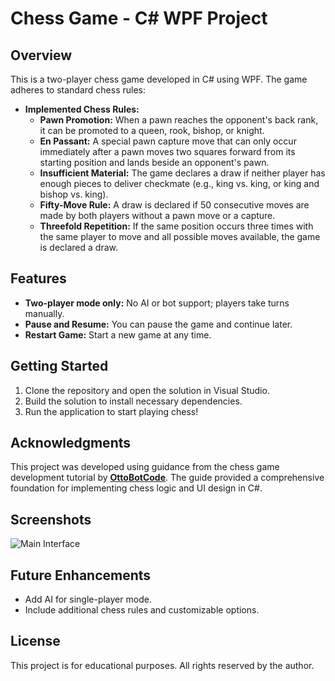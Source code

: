 # Chess Game - C# WPF Project

## Overview
This is a two-player chess game developed in C# using WPF. The game adheres to standard chess rules:

- **Implemented Chess Rules:**
  - **Pawn Promotion:** When a pawn reaches the opponent's back rank, it can be promoted to a queen, rook, bishop, or knight.
  - **En Passant:** A special pawn capture move that can only occur immediately after a pawn moves two squares forward from its starting position and lands beside an opponent's pawn.
  - **Insufficient Material:** The game declares a draw if neither player has enough pieces to deliver checkmate (e.g., king vs. king, or king and bishop vs. king).
  - **Fifty-Move Rule:** A draw is declared if 50 consecutive moves are made by both players without a pawn move or a capture.
  - **Threefold Repetition:** If the same position occurs three times with the same player to move and all possible moves available, the game is declared a draw.

## Features
- **Two-player mode only:** No AI or bot support; players take turns manually.
- **Pause and Resume:** You can pause the game and continue later.
- **Restart Game:** Start a new game at any time.

## Getting Started
1. Clone the repository and open the solution in Visual Studio.
2. Build the solution to install necessary dependencies.
3. Run the application to start playing chess!

## Acknowledgments
This project was developed using guidance from the chess game development tutorial by **[OttoBotCode](https://www.youtube.com/c/OttoBotCode)**. The guide provided a comprehensive foundation for implementing chess logic and UI design in C#.

## Screenshots
![Main Interface](ChessProject/ChessUI/Assets/Capture1.png)

## Future Enhancements
- Add AI for single-player mode.
- Include additional chess rules and customizable options.

## License
This project is for educational purposes. All rights reserved by the author.
